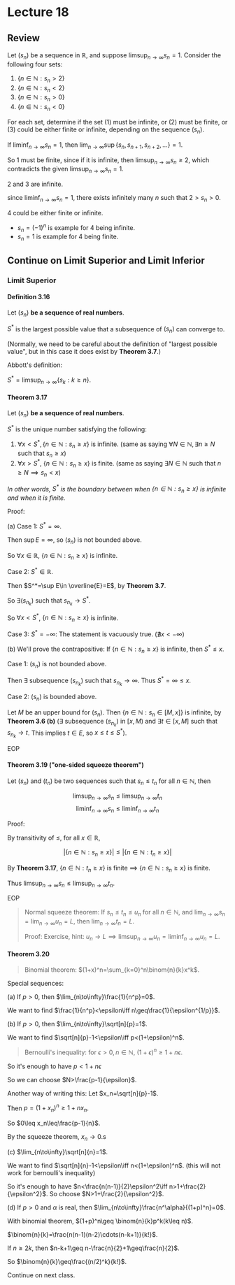 # Lecture 18

## Review

Let $(s_n)$ be a sequence in $\mathbb{R}$, and suppose $\limsup_{n\to\infty} s_n=1$. Consider the following four sets:

1. $\{n\in\mathbb{N}:s_n>2\}$
2. $\{n\in\mathbb{N}:s_n<2\}$
3. $\{n\in\mathbb{N}:s_n>0\}$
4. $\{n\in\mathbb{N}:s_n<0\}$

For each set, determine if the set $(1)$ must be infinite, or $(2)$ must be finite, or $(3)$ could be either finite or infinite, depending on the sequence $(s_n)$.

If $\liminf_{n\to\infty} s_n=1$, then $\lim_{n\to\infty} \sup\{s_n,s_{n+1},s_{n+2},\dots\}=1$.

So 1 must be finite, since if it is infinite, then $\limsup_{n\to\infty} s_n\geq 2$, which contradicts the given $\limsup_{n\to\infty} s_n=1$.

2 and 3 are infinite.

since $\liminf_{n\to\infty} s_n=1$, there exists infinitely many $n$ such that $2>s_n>0$.

4 could be either finite or infinite.

- $s_n=(-1)^n$ is example for 4 being infinite.
- $s_n=1$ is example for 4 being finite.

## Continue on Limit Superior and Limit Inferior

### Limit Superior

#### Definition 3.16

Let $(s_n)$ **be a sequence of real numbers**.

$S^*$ is the largest possible value that a subsequence of $(s_n)$ can converge to.

(Normally, we need to be careful about the definition of "largest possible value", but in this case it does exist by **Theorem 3.7**.)

Abbott's definition:

$S^*=\limsup_{n\to\infty}\{s_k:k\geq n\}$.

#### Theorem 3.17

Let $(s_n)$ **be a sequence of real numbers**.

$S^*$ is the unique number satisfying the following:

1. $\forall x<S^*, \{n\in\mathbb{N}:s_n\geq x\}$ is infinite. (same as saying $\forall N\in\mathbb{N},\exists n\geq N$ such that $s_n\geq x$)
2. $\forall x>S^*$, $\{n\in\mathbb{N}:s_n\geq x\}$ is finite. (same as saying $\exists N\in\mathbb{N}$ such that $n\geq N\implies s_n<x$)

_In other words, $S^*$ is the boundary between when $\{n\in\mathbb{N}:s_n\geq x\}$ is infinite and when it is finite._

Proof:

(a) Case 1: $S^*=\infty$.

Then $\sup E=\infty$, so $(s_n)$ is not bounded above.

So $\forall x\in\mathbb{R}$, $\{n\in\mathbb{N}:s_n\geq x\}$ is infinite.

Case 2: $S^*\in\mathbb{R}$.

Then $S^*=\sup E\in \overline{E}=E$, by **Theorem 3.7**.

So $\exists (s_{n_k})$ such that $s_{n_k}\to S^*$.

So $\forall x<S^*$, $\{n\in\mathbb{N}:s_n\geq x\}$ is infinite.

Case 3: $S^*=-\infty$: The statement is vacuously true. ($\nexists x<-\infty$)

(b) We'll prove the contrapositive: If $\{n\in\mathbb{N}:s_n\geq x\}$ is infinite, then $S^*\leq x$.

Case 1: $(s_n)$ is not bounded above.

Then $\exists$ subsequence $(s_{n_k})$ such that $s_{n_k}\to\infty$. Thus $S^*=\infty\leq x$.

Case 2: $(s_n)$ is bounded above.

Let $M$ be an upper bound for $(s_n)$. Then $\{n\in\mathbb{N}:s_n\in[M,x]\}$ is infinite, by **Theorem 3.6 (b)** ($\exists$ subsequence $(s_{n_k})$ in $[x,M)$ and $\exists t\in[x,M]$ such that $s_{n_k}\to t$. This implies $t\in E$, so $x\leq t\leq S^*$).

EOP

#### Theorem 3.19 ("one-sided squeeze theorem")

Let $(s_n)$ and $(t_n)$ be two sequences such that $s_n\leq t_n$ for all $n\in\mathbb{N}$, then

$$
\limsup_{n\to\infty} s_n\leq \limsup_{n\to\infty} t_n
$$
$$
\liminf_{n\to\infty} s_n\leq \liminf_{n\to\infty} t_n
$$

Proof:

By transitivity of $\leq$, for all $x\in\mathbb{R}$,

$$
|\{n\in\mathbb{N}:s_n\geq x\}|\leq |\{n\in\mathbb{N}:t_n\geq x\}|
$$

By **Theorem 3.17**, $\{n\in\mathbb{N}:t_n\geq x\}$ is finite $\implies$ $\{n\in\mathbb{N}:s_n\geq x\}$ is finite.

Thus $\limsup_{n\to\infty} s_n\leq \limsup_{n\to\infty} t_n$.

EOP

> Normal squeeze theorem: If $s_n\leq t_n\leq u_n$ for all $n\in\mathbb{N}$, and $\lim_{n\to\infty} s_n=\lim_{n\to\infty} u_n=L$, then $\lim_{n\to\infty} t_n=L$.
>
> Proof: Exercise, hint: $u_n\to L\implies \limsup_{n\to\infty} u_n=\liminf_{n\to\infty} u_n=L$.

#### Theorem 3.20

> Binomial theorem: $(1+x)^n=\sum_{k=0}^n\binom{n}{k}x^k$.

Special sequences:

(a) If $p>0$, then $\lim_{n\to\infty}\frac{1}{n^p}=0$.

We want to find $\frac{1}{n^p}<\epsilon\iff n\geq\frac{1}{\epsilon^{1/p}}$.

(b) If $p>0$, then $\lim_{n\to\infty}\sqrt[n]{p}=1$.

We want to find $\sqrt[n]{p}-1<\epsilon\iff p<(1+\epsilon)^n$.

> Bernoulli's inequality: for $\epsilon>0,n\in\mathbb{N}$, $(1+\epsilon)^n\geq 1+n\epsilon$.

So it's enough to have $p<1+n\epsilon$

So we can choose $N>\frac{p-1}{\epsilon}$.

Another way of writing this: Let $x_n=\sqrt[n]{p}-1$.

Then $p=(1+x_n)^n\geq 1+nx_n$.

So $0\leq x_n\leq\frac{p-1}{n}$.

By the squeeze theorem, $x_n\to 0$.s

(c) $\lim_{n\to\infty}\sqrt[n]{n}=1$.

We want to find $\sqrt[n]{n}-1<\epsilon\iff n<(1+\epsilon)^n$. (this will not work for bernoulli's inequality)

So it's enough to have $n<\frac{n(n-1)}{2}\epsilon^2\iff n>1+\frac{2}{\epsilon^2}$. So choose $N>1+\frac{2}{\epsilon^2}$.

(d) If $p>0$ and $\alpha$ is real, then $\lim_{n\to\infty}\frac{n^\alpha}{(1+p)^n}=0$.

With binomial theorem, $(1+p)^n\geq \binom{n}{k}p^k(k\leq n)$.

$\binom{n}{k}=\frac{n(n-1)(n-2)\cdots(n-k+1)}{k!}$.

If $n\geq 2k$, then $n-k+1\geq n-\frac{n}{2}+1\geq\frac{n}{2}$.

So $\binom{n}{k}\geq\frac{(n/2)^k}{k!}$.

Continue on next class.
